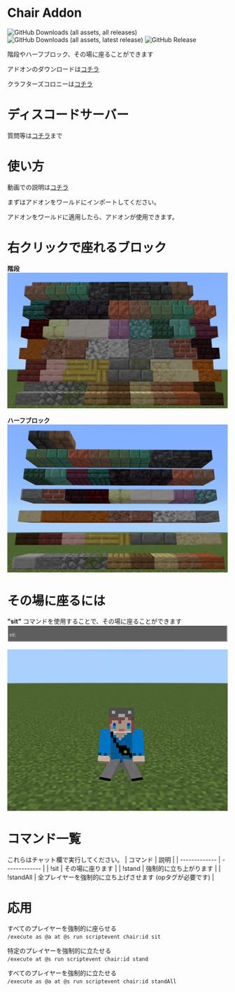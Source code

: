 # Chair Addon

![GitHub Downloads (all assets, all releases)](https://img.shields.io/github/downloads/Naru8521/Chair/total) ![GitHub Downloads (all assets, latest release)](https://img.shields.io/github/downloads/Naru8521/Chair/latest/total?color=green) ![GitHub Release](https://img.shields.io/github/v/release/Naru8521/Chair)
 
階段やハーフブロック、その場に座ることができます

アドオンのダウンロードは[コチラ](https://github.com/Naru8521/Chair/releases)

クラフターズコロニーは[コチラ](https://minecraft-mcworld.com/86891/)

# ディスコードサーバー
質問等は[コチラ](https://discord.com/invite/Mfn8HRhUfm)まで

# 使い方
動画での説明は[コチラ](https://www.youtube.com/watch?v=cGPpEfAxdDg)

まずはアドオンをワールドにインポートしてください。

アドオンをワールドに適用したら、アドオンが使用できます。

# 右クリックで座れるブロック

**階段**
![img](https://github.com/Naru8521/Chair/blob/main/assets/stairs.png)

**ハーフブロック**
![img](https://github.com/Naru8521/Chair/blob/main/assets/slabs.png)

# その場に座るには
**"sit"** コマンドを使用することで、その場に座ることができます
![img](https://github.com/Naru8521/Chair/blob/main/assets/sit_command.png)

![img](https://github.com/Naru8521/Chair/blob/main/assets/sit.png)

# コマンド一覧
これらはチャット欄で実行してください。
| コマンド  | 説明 |
| ------------- | ------------- |
| !sit  | その場に座ります |
| !stand | 強制的に立ち上がります |
| !standAll | 全プレイヤーを強制的に立ち上げさせます (opタグが必要です) |

# 応用
すべてのプレイヤーを強制的に座らせる  
```/execute as @a at @s run scriptevent chair:id sit```

特定のプレイヤーを強制的に立たせる  
```/execute at @s run scriptevent chair:id stand```

すべてのプレイヤーを強制的に立たせる  
```/execute as @a at @s run scriptevent chair:id standAll```
